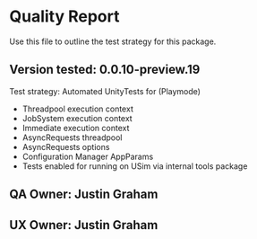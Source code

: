 # Quality Report
Use this file to outline the test strategy for this package.

## Version tested: 0.0.10-preview.19

Test strategy: Automated UnityTests for (Playmode)
- Threadpool execution context
- JobSystem execution context
- Immediate execution context
- AsyncRequests threadpool
- AsyncRequests options
- Configuration Manager AppParams
- Tests enabled for running on USim via internal tools package

## QA Owner: Justin Graham
## UX Owner: Justin Graham

